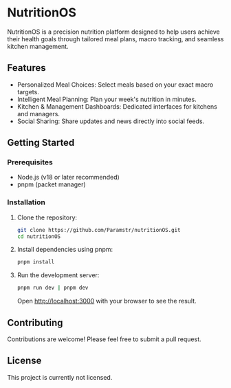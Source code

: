 # NutritionOS

NutritionOS is a precision nutrition platform designed to help users achieve their health goals through tailored meal plans, macro tracking, and seamless kitchen management.

## Features

- Personalized Meal Choices: Select meals based on your exact macro targets.
- Intelligent Meal Planning: Plan your week's nutrition in minutes.
- Kitchen & Management Dashboards: Dedicated interfaces for kitchens and managers.
- Social Sharing: Share updates and news directly into social feeds.

## Getting Started

### Prerequisites

- Node.js (v18 or later recommended)
- pnpm (packet manager)

### Installation

1. Clone the repository:
   ```bash
   git clone https://github.com/Paramstr/nutritionOS.git
   cd nutritionOS
   ```

2. Install dependencies using pnpm:
   ```bash
   pnpm install
   ```

3. Run the development server:
   ```bash
   pnpm run dev | pnpm dev
   ```
   Open [http://localhost:3000](http://localhost:3000) with your browser to see the result.

## Contributing

Contributions are welcome! Please feel free to submit a pull request.

## License

This project is currently not licensed. 